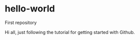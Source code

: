 # hello-world
First repository

Hi all, just following the tutorial for getting started with Github.
